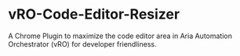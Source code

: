 # vRO-Code-Editor-Resizer
A Chrome Plugin to maximize the code editor area in Aria Automation Orchestrator (vRO) for developer friendliness.
